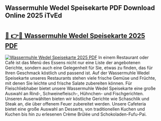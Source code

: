 ## Wassermuhle Wedel Speisekarte PDF Download Online 2025 iTvEd

# <h2><a href="http://gc6j91.nevu.top/?p=Wassermuhle+Wedel+Speisekarte">🔗 👉🔴 Wassermuhle Wedel Speisekarte 2025 PDF</a></h2>

[![Wassermuhle Wedel Speisekarte 2025 PDF](https://i.imgur.com/dBaPXMq.png)](http://gc6j91.nevu.top/?p=Wassermuhle+Wedel+Speisekarte)
In einem Restaurant oder Café ist das Menü des Essens nicht nur eine Liste der angebotenen Gerichte, sondern auch eine Gelegenheit für Sie, etwas zu finden, das für Ihren Geschmack köstlich und passend ist. Auf der Wassermuhle Wedel Speisekarte unseres Restaurants stehen viele frische Gemüse und Früchte, mit denen Sie leichte und frische Salate zubereiten können. Für Fleischliebhaber bietet unsere Wassermuhle Wedel Speisekarte eine große Auswahl an Rind-, Schweinefleisch-, Hühnchen- und Fischgerichten. Unseren Auserwählten bieten wir köstliche Gerichte wie Schaschlik und Steak an, die über offenem Feuer zubereitet werden. Unsere Cafeteria bietet eine große Auswahl an Desserts, von traditionellen Kuchen und Kuchen bis hin zu erlesenen Crème Brûlée und Schokoladen-Fufu-Pai.
